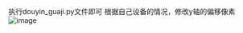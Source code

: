 执行douyin_guaji.py文件即可
根据自己设备的情况，修改y轴的偏移像素
![image](https://github.com/pokemonzlj/douyin_guaji/assets/35096840/420b70ac-cdde-4a2e-bd62-3c112df843f7)
